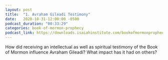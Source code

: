 ```yaml
---
layout: post
title:  "1. Avraham Gileadi Testimony"
date:   2020-10-31-12:00:00 -0500
podcast_duration: "00:33:29"
categories: book-of-mormon-prophecy
podcast_link: https://downloads.isaiahinstitute.com/bookofmormonprophecypodcast/Episode_01_v1.mp3
---
```

How did receiving an intellectual as well as spiritual testimony of the Book of Mormon influence Avraham Gileadi? What impact has it had on others?
